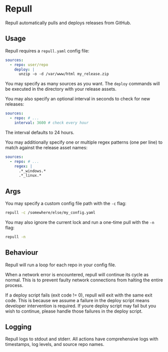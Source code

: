 # Repull

Repull automatically pulls and deploys releases from GitHub.

## Usage

Repull requires a `repull.yaml` config file:

```yaml
sources:
  - repo: user/repo
    deploy: |
      unzip -o -d /var/www/html my_release.zip
```

You may specify as many sources as you want.
The `deploy` commands will be executed in the directory with your release assets.

You may also specify an optional interval in seconds to check for new releases:

```yaml
sources:
  - repo: # ...
    interval: 3600 # check every hour
```

The interval defaults to 24 hours.

You may additionally specify one or multiple regex patterns (one per line) to match against the release asset names:

```yaml
sources:
  - repo: # ...
    regex: |
      .*_windows.*
      .*_linux.*
```

## Args

You may specify a custom config file path with the `-c` flag:

```bash
repull -c /somewhere/else/my_config.yaml
```

You may also ignore the current lock and run a one-time pull with the `-n` flag:

```bash
repull -n
```

## Behaviour

Repull will run a loop for each repo in your config file.

When a network error is encountered, repull will continue its cycle as normal.
This is to prevent faulty network connections from halting the entire process.

If a deploy script fails (exit code != 0), repull will exit with the same exit code.
This is because we assume a failure in the deploy script means developer intervention is required.
If youre deploy script may fail but you wish to continue, please handle those failures in the deploy script.

## Logging

Repull logs to stdout and stderr.
All actions have comprehensive logs with timestamps, log levels, and source repo names.
